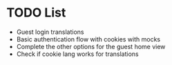 # TODO List

- Guest login translations
- Basic authentication flow with cookies with mocks
- Complete the other options for the guest home view
- Check if cookie lang works for translations
